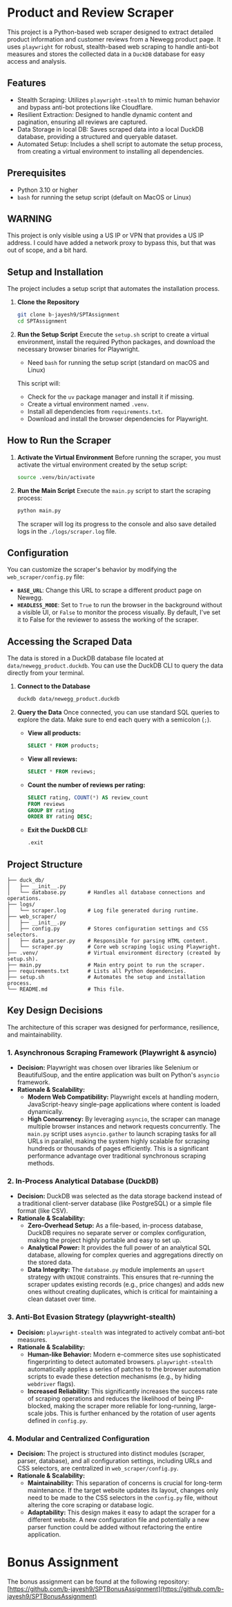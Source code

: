 # Product and Review Scraper

This project is a Python-based web scraper designed to extract detailed product information and customer reviews from a Newegg product page. It uses `playwright` for robust, stealth-based web scraping to handle anti-bot measures and stores the collected data in a `DuckDB` database for easy access and analysis.

## Features

- Stealth Scraping: Utilizes `playwright-stealth` to mimic human behavior and bypass anti-bot protections like Cloudflare.
- Resilient Extraction: Designed to handle dynamic content and pagination, ensuring all reviews are captured.
- Data Storage in local DB: Saves scraped data into a local DuckDB database, providing a structured and queryable dataset.
- Automated Setup: Includes a shell script to automate the setup process, from creating a virtual environment to installing all dependencies.

## Prerequisites

- Python 3.10 or higher
- `bash` for running the setup script (default on MacOS or Linux)

## WARNING 
This project is only visible using a US IP or VPN that provides a US IP address. I could have added a network proxy to bypass this, but that was out of scope, and a bit hard.

## Setup and Installation

The project includes a setup script that automates the installation process.

1.  **Clone the Repository**
    ```bash
    git clone b-jayesh9/SPTAssignment
    cd SPTAssignment
    ```

2.  **Run the Setup Script**
    Execute the `setup.sh` script to create a virtual environment, install the required Python packages, and download the necessary browser binaries for Playwright.
    - Need `bash` for running the setup script (standard on macOS and Linux)

    This script will:
    - Check for the `uv` package manager and install it if missing.
    - Create a virtual environment named `.venv`.
    - Install all dependencies from `requirements.txt`.
    - Download and install the browser dependencies for Playwright.

## How to Run the Scraper

1.  **Activate the Virtual Environment**
    Before running the scraper, you must activate the virtual environment created by the setup script:
    ```bash
    source .venv/bin/activate
    ```

2.  **Run the Main Script**
    Execute the `main.py` script to start the scraping process:
    ```bash
    python main.py
    ```
    The scraper will log its progress to the console and also save detailed logs in the `./logs/scraper.log` file.

## Configuration

You can customize the scraper's behavior by modifying the `web_scraper/config.py` file:

- **`BASE_URL`**: Change this URL to scrape a different product page on Newegg.
- **`HEADLESS_MODE`**: Set to `True` to run the browser in the background without a visible UI, or `False` to monitor the process visually. By default, I've set it to False for the reviewer to assess the working of the scraper.

## Accessing the Scraped Data

The data is stored in a DuckDB database file located at `data/newegg_product.duckdb`. You can use the DuckDB CLI to query the data directly from your terminal.

1.  **Connect to the Database**
    ```bash
    duckdb data/newegg_product.duckdb
    ```

2.  **Query the Data**
    Once connected, you can use standard SQL queries to explore the data. Make sure to end each query with a semicolon (`;`).

    - **View all products:**
      ```sql
      SELECT * FROM products;
      ```

    - **View all reviews:**
      ```sql
      SELECT * FROM reviews;
      ```

    - **Count the number of reviews per rating:**
       ```sql
       SELECT rating, COUNT(*) AS review_count
       FROM reviews
       GROUP BY rating
       ORDER BY rating DESC;
       ```
    - **Exit the DuckDB CLI:**
      ```sql
      .exit
      ```
## Project Structure

```
├── duck_db/
│   ├── __init__.py
│   └── database.py       # Handles all database connections and operations.
├── logs/
│   └── scraper.log       # Log file generated during runtime.
├── web_scraper/
│   ├── __init__.py
│   ├── config.py         # Stores configuration settings and CSS selectors.
│   ├── data_parser.py    # Responsible for parsing HTML content.
│   └── scraper.py        # Core web scraping logic using Playwright.
├── .venv/                # Virtual environment directory (created by setup.sh).
├── main.py               # Main entry point to run the scraper.
├── requirements.txt      # Lists all Python dependencies.
├── setup.sh              # Automates the setup and installation process.
└── README.md             # This file.
```

## Key Design Decisions

The architecture of this scraper was designed for performance, resilience, and maintainability.

### 1. Asynchronous Scraping Framework (Playwright & asyncio)

-   **Decision:** Playwright was chosen over libraries like Selenium or BeautifulSoup, and the entire application was built on Python's `asyncio` framework.
-   **Rationale & Scalability:**
    -   **Modern Web Compatibility:** Playwright excels at handling modern, JavaScript-heavy single-page applications where content is loaded dynamically.
    -   **High Concurrency:** By leveraging `asyncio`, the scraper can manage multiple browser instances and network requests concurrently. The `main.py` script uses `asyncio.gather` to launch scraping tasks for all URLs in parallel, making the system highly scalable for scraping hundreds or thousands of pages efficiently. This is a significant performance advantage over traditional synchronous scraping methods.

### 2. In-Process Analytical Database (DuckDB)

-   **Decision:** DuckDB was selected as the data storage backend instead of a traditional client-server database (like PostgreSQL) or a simple file format (like CSV).
-   **Rationale & Scalability:**
    -   **Zero-Overhead Setup:** As a file-based, in-process database, DuckDB requires no separate server or complex configuration, making the project highly portable and easy to set up.
    -   **Analytical Power:** It provides the full power of an analytical SQL database, allowing for complex queries and aggregations directly on the stored data.
    -   **Data Integrity:** The `database.py` module implements an `upsert` strategy with `UNIQUE` constraints. This ensures that re-running the scraper updates existing records (e.g., price changes) and adds new ones without creating duplicates, which is critical for maintaining a clean dataset over time.

### 3. Anti-Bot Evasion Strategy (playwright-stealth)

-   **Decision:** `playwright-stealth` was integrated to actively combat anti-bot measures.
-   **Rationale & Scalability:**
    -   **Human-like Behavior:** Modern e-commerce sites use sophisticated fingerprinting to detect automated browsers. `playwright-stealth` automatically applies a series of patches to the browser automation scripts to evade these detection mechanisms (e.g., by hiding `webdriver` flags).
    -   **Increased Reliability:** This significantly increases the success rate of scraping operations and reduces the likelihood of being IP-blocked, making the scraper more reliable for long-running, large-scale jobs. This is further enhanced by the rotation of user agents defined in `config.py`.

### 4. Modular and Centralized Configuration

-   **Decision:** The project is structured into distinct modules (scraper, parser, database), and all configuration settings, including URLs and CSS selectors, are centralized in `web_scraper/config.py`.
-   **Rationale & Scalability:**
    -   **Maintainability:** This separation of concerns is crucial for long-term maintenance. If the target website updates its layout, changes only need to be made to the CSS selectors in the `config.py` file, without altering the core scraping or database logic.
    -   **Adaptability:** This design makes it easy to adapt the scraper for a different website. A new configuration file and potentially a new parser function could be added without refactoring the entire application.

# Bonus Assignment
The bonus assignment can be found at the following repository:
[https://github.com/b-jayesh9/SPTBonusAssignment](https://github.com/b-jayesh9/SPTBonusAssignment)